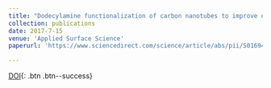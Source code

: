 ```yaml
---
title: "Dodecylamine functionalization of carbon nanotubes to improve dispersion, thermal and mechanical properties of polyethylene based nanocomposites"
collection: publications
date: 2017-7-15
venue: 'Applied Surface Science'
paperurl: 'https://www.sciencedirect.com/science/article/abs/pii/S0169433217307584' 

---
```



[DOI](https://doi.org/10.1016/j.apsusc.2017.03.098){: .btn .btn--success}
